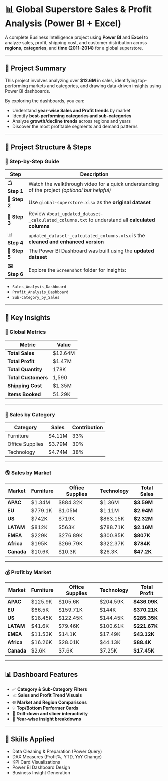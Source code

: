 
# 📊 Global Superstore Sales & Profit Analysis (Power BI + Excel)

A complete Business Intelligence project using **Power BI** and **Excel** to analyze sales, profit, shipping cost, and customer distribution across **regions**, **categories**, and **time (2011–2014)** for a global superstore.

---

## 🧠 Project Summary

This project involves analyzing over **$12.6M** in sales, identifying top-performing markets and categories, and drawing data-driven insights using Power BI dashboards.

By exploring the dashboards, you can:

- Understand **year-wise Sales and Profit trends** by market  
- Identify **best-performing categories and sub-categories**  
- Analyze **growth/decline trends** across regions and years  
- Discover the most profitable segments and demand patterns  

---

## 📁 Project Structure & Steps

### 🔹 Step-by-Step Guide

| Step | Description |
|------|-------------|
| 📺 **Step 1** | Watch the walkthrough video for a quick understanding of the project *(optional but helpful)* |
| 📂 **Step 2** | Use `global-superstore.xlsx` as the **original dataset** |
| 📝 **Step 3** | Review `About_updated_dataset-_calculated_columns.txt` to understand all **calculated columns** |
| 📊 **Step 4** | `updated_dataset-_calculated_columns.xlsx` is the **cleaned and enhanced version** |
| 🧠 **Step 5** | The Power BI Dashboard was built using the **updated dataset** |
| 🖼️ **Step 6** | Explore the `Screenshot` folder for insights:
  - `Sales_Analysis_Dashboard`
  - `Profit_Analysis_Dashboard`
  - `Sub-category_by_Sales`

---

## 📌 Key Insights

### 🔢 Global Metrics

| Metric               | Value         |
|----------------------|---------------|
| **Total Sales**      | $12.64M       |
| **Total Profit**     | $1.47M        |
| **Total Quantity**   | 178K          |
| **Total Customers**  | 1,590         |
| **Shipping Cost**    | $1.35M        |
| **Items Booked**     | 51.29K        |

---

### 💼 Sales by Category

| Category         | Sales     | Contribution |
|------------------|-----------|--------------|
| Furniture        | $4.11M    | 33%          |
| Office Supplies  | $3.79M    | 30%          |
| Technology       | $4.74M    | 38%          |

---

### 🌎 Sales by Market

| Market   | Furniture | Office Supplies | Technology | Total Sales |
|----------|-----------|------------------|------------|-------------|
| **APAC**     | $1.34M     | $884.32K          | $1.36M       | **$3.59M**    |
| **EU**       | $779.1K    | $1.05M            | $1.11M       | **$2.94M**    |
| **US**       | $742K      | $719K             | $863.15K     | **$2.32M**    |
| **LATAM**    | $812K      | $563K             | $788.71K     | **$2.16M**    |
| **EMEA**     | $229K      | $276.89K          | $300.85K     | **$807K**     |
| **Africa**   | $195K      | $266.79K          | $322.37K     | **$784K**     |
| **Canada**   | $10.6K     | $10.3K            | $26.3K       | **$47.2K**    |

---

### 💰 Profit by Market

| Market   | Furniture | Office Supplies | Technology | Total Profit |
|----------|-----------|------------------|------------|--------------|
| **APAC**     | $125.9K    | $105.6K           | $204.59K     | **$436.09K**   |
| **EU**       | $66.5K     | $159.71K          | $144K        | **$370.21K**   |
| **US**       | $18.45K    | $122.45K          | $144.45K     | **$285.35K**   |
| **LATAM**    | $41.6K     | $79.46K           | $100.61K     | **$221.67K**   |
| **EMEA**     | $11.53K    | $14.1K            | $17.49K      | **$43.12K**    |
| **Africa**   | $16.26K    | $28.01K           | $44.13K      | **$88.4K**     |
| **Canada**   | $2.6K      | $7.6K             | $7.25K       | **$17.45K**    |

---

## 📊 Dashboard Features

- ✅ **Category & Sub-Category Filters**
- 📈 **Sales and Profit Trend Visuals**
- 🌐 **Market and Region Comparisons**
- 💡 **Top/Bottom Performer Cards**
- 🧩 **Drill-down and slicer interactivity**
- 📅 **Year-wise insight breakdowns**

---

## 🧠 Skills Applied

- Data Cleaning & Preparation (Power Query)
- DAX Measures (Profit%, YTD, YoY Change)
- KPI Card Visualizations
- Power BI Dashboard Design
- Business Insight Generation 
